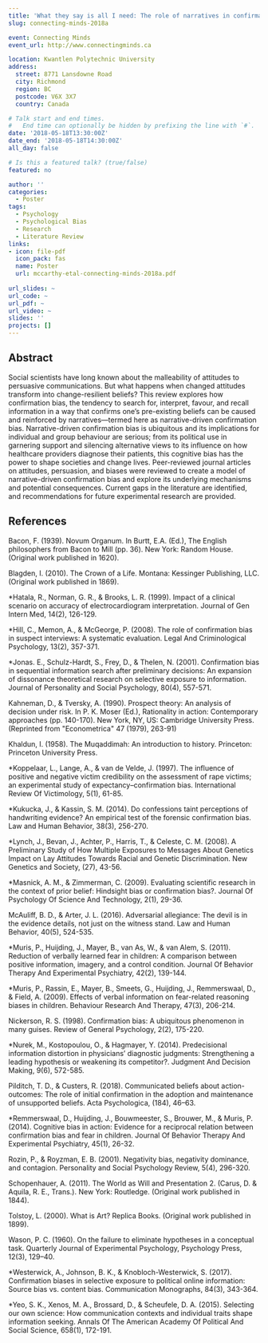 ```yaml
---
title: 'What they say is all I need: The role of narratives in confirmation bias'
slug: connecting-minds-2018a

event: Connecting Minds
event_url: http://www.connectingminds.ca

location: Kwantlen Polytechnic University
address:
  street: 8771 Lansdowne Road
  city: Richmond
  region: BC
  postcode: V6X 3X7
  country: Canada

# Talk start and end times.
#   End time can optionally be hidden by prefixing the line with `#`.
date: '2018-05-18T13:30:00Z'
date_end: '2018-05-18T14:30:00Z'
all_day: false

# Is this a featured talk? (true/false)
featured: no

author: ''
categories:
  - Poster
tags:
  - Psychology
  - Psychological Bias
  - Research
  - Literature Review
links:
- icon: file-pdf
  icon_pack: fas
  name: Poster
  url: mccarthy-etal-connecting-minds-2018a.pdf
  
url_slides: ~
url_code: ~
url_pdf: ~
url_video: ~
slides: ''
projects: []
---
```


## Abstract

Social scientists have long known about the malleability of attitudes to persuasive communications. But what happens when changed attitudes transform into change-resilient beliefs? This review explores how confirmation bias, the tendency to search for, interpret, favour, and recall information in a way that confirms one’s pre-existing beliefs can be caused and reinforced by narratives—termed here as narrative-driven confirmation bias. Narrative-driven confirmation bias is ubiquitous and its implications for individual and group behaviour are serious; from its political use in garnering support and silencing alternative views to its influence on how healthcare providers diagnose their patients, this cognitive bias has the power to shape societies and change lives. Peer-reviewed journal articles on attitudes, persuasion, and biases were reviewed to create a model of narrative-driven confirmation bias and explore its underlying mechanisms and potential consequences. Current gaps in the literature are identified, and recommendations for future experimental research are provided.

## References

Bacon, F. (1939). Novum Organum. In Burtt, E.A. (Ed.), The English philosophers from Bacon to Mill (pp. 36). New York: Random House. (Original work published in 1620).

Blagden, I. (2010). The Crown of a Life. Montana: Kessinger Publishing, LLC. (Original work published in 1869).

*Hatala, R., Norman, G. R., & Brooks, L. R. (1999). Impact of a clinical scenario on accuracy of electrocardiogram interpretation. Journal of Gen Intern Med, 14(2), 126-129.

*Hill, C., Memon, A., & McGeorge, P. (2008). The role of confirmation bias in suspect interviews: A systematic evaluation. Legal And Criminological Psychology, 13(2), 357-371.

*Jonas. E., Schulz-Hardt, S., Frey, D., & Thelen, N. (2001). Confirmation bias in sequential information search after preliminary decisions: An expansion of dissonance theoretical research on selective exposure to information. Journal of Personality and Social Psychology, 80(4), 557-571.

Kahneman, D., & Tversky, A. (1990). Prospect theory: An analysis of decision under risk. In P. K. Moser (Ed.), Rationality in action: Contemporary approaches (pp. 140-170). New York, NY, US: Cambridge University Press. (Reprinted from "Econometrica" 47 (1979), 263-91)

Khaldun, I. (1958). The Muqaddimah: An introduction to history. Princeton: Princeton University Press.

*Koppelaar, L., Lange, A., & van de Velde, J. (1997). The influence of positive and negative victim credibility on the assessment of rape victims; an experimental study of expectancy–confirmation bias. International Review Of Victimology, 5(1), 61-85.

*Kukucka, J., & Kassin, S. M. (2014). Do confessions taint perceptions of handwriting evidence? An empirical test of the forensic confirmation bias. Law and Human Behavior, 38(3), 256-270.

*Lynch, J., Bevan, J., Achter, P., Harris, T., & Celeste, C. M. (2008). A Preliminary Study of How Multiple Exposures to Messages About Genetics Impact on Lay Attitudes Towards Racial and Genetic Discrimination. New Genetics and Society, (27), 43-56.

*Masnick, A. M., & Zimmerman, C. (2009). Evaluating scientific research in the context of prior belief: Hindsight bias or confirmation bias?. Journal Of Psychology Of Science And Technology, 2(1), 29-36.

McAuliff, B. D., & Arter, J. L. (2016). Adversarial allegiance: The devil is in the evidence details, not just on the witness stand. Law and Human Behavior, 40(5), 524-535.

*Muris, P., Huijding, J., Mayer, B., van As, W., & van Alem, S. (2011). Reduction of verbally learned fear in children: A comparison between positive information, imagery, and a control condition. Journal Of Behavior Therapy And Experimental Psychiatry, 42(2), 139-144.

*Muris, P., Rassin, E., Mayer, B., Smeets, G., Huijding, J., Remmerswaal, D., & Field, A. (2009). Effects of verbal information on fear-related reasoning biases in children. Behaviour Research And Therapy, 47(3), 206-214. 

Nickerson, R. S. (1998). Confirmation bias: A ubiquitous phenomenon in many guises. Review of General Psychology, 2(2), 175-220.

*Nurek, M., Kostopoulou, O., & Hagmayer, Y. (2014). Predecisional information distortion in physicians’ diagnostic judgments: Strengthening a leading hypothesis or weakening its competitor?. Judgment And Decision Making, 9(6), 572-585.

Pilditch, T. D., & Custers, R. (2018). Communicated beliefs about action-outcomes: The role of initial confirmation in the adoption and maintenance of unsupported beliefs. Acta Psychologica, (184), 46–63.

*Remmerswaal, D., Huijding, J., Bouwmeester, S., Brouwer, M., & Muris, P. (2014). Cognitive bias in action: Evidence for a reciprocal relation between confirmation bias and fear in children. Journal Of Behavior Therapy And Experimental Psychiatry, 45(1), 26-32.

Rozin, P., & Royzman, E. B. (2001). Negativity bias, negativity dominance, and contagion. Personality and Social Psychology Review, 5(4), 296-320.

Schopenhauer, A. (2011). The World as Will and Presentation 2. (Carus, D. & Aquila, R. E., Trans.). New York: Routledge. (Original work published in 1844).

Tolstoy, L. (2000). What is Art? Replica Books. (Original work published in 1899).

Wason, P. C. (1960). On the failure to eliminate hypotheses in a conceptual task. Quarterly Journal of Experimental Psychology, Psychology Press, 12(3), 129–40.

*Westerwick, A., Johnson, B. K., & Knobloch-Westerwick, S. (2017). Confirmation biases in selective exposure to political online information: Source bias vs. content bias. Communication Monographs, 84(3), 343-364.

*Yeo, S. K., Xenos, M. A., Brossard, D., & Scheufele, D. A. (2015). Selecting our own science: How communication contexts and individual traits shape information seeking. Annals Of The American Academy Of Political And Social Science, 658(1), 172-191.
